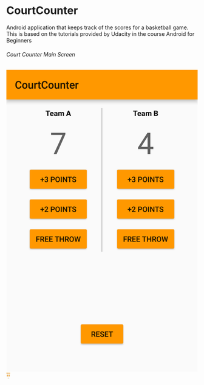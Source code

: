 # CourtCounter
Android application that keeps track of the scores for a basketball game. This is based on the tutorials provided by Udacity in the course Android for Beginners

###### Court Counter Main Screen
![alt tag](https://github.com/pascalhow/CourtCounter/blob/master/CourtCounter.png) 
<img src="https://github.com/pascalhow/CourtCounter/blob/master/CourtCounter.png" width="10">
